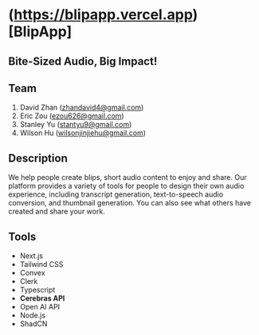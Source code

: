 # (https://blipapp.vercel.app)[BlipApp]
## Bite-Sized Audio, Big Impact!

## Team
1. David Zhan (zhandavid4@gmail.com)
2. Eric Zou (ezou626@gmail.com)
3. Stanley Yu (stantyu9@gmail.com)
4. Wilson Hu (wilsonjinjiehu@gmail.com)

## Description
We help people create blips, short audio content to enjoy and share. Our platform provides a variety of tools for people to design their own audio experience, including transcript generation, text-to-speech audio conversion, and thumbnail generation. You can also see what others have created and share your work.

## Tools
- Next.js
- Tailwind CSS
- Convex
- Clerk
- Typescript
- **Cerebras API**
- Open AI API
- Node.js
- ShadCN
